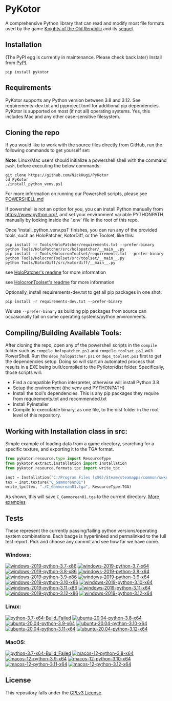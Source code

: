 
PyKotor
=======
A comprehensive Python library that can read and modify most file formats used by the game [Knights of the Old Republic](https://en.wikipedia.org/wiki/Star_Wars:_Knights_of_the_Old_Republic_(video_game)) and its [sequel](https://en.wikipedia.org/wiki/Star_Wars_Knights_of_the_Old_Republic_II:_The_Sith_Lords).

## Installation
(The PyPI egg is currently in maintenance. Please check back later) Install from [PyPI](https://pypi.org/project/PyKotor/).
```commandline
pip install pykotor
```

## Requirements
PyKotor supports any Python version between 3.8 and 3.12. See requirements-dev.txt and pyproject.toml for additional pip dependencies.
PyKotor is supported on most (if not all) operating systems. Yes, this includes Mac and any other case-sensitive filesystem.

## Cloning the repo
If you would like to work with the source files directly from GitHub, run the following commands to get yourself set:

**Note**: Linux/Mac users should initialize a powershell shell with the command `pwsh`, before executing the below commands:

```commandline
git clone https://github.com/NickHugi/PyKotor
cd PyKotor
./install_python_venv.ps1
```
For more information on running our Powershell scripts, please see [POWERSHELL.md](https://github.com/NickHugi/PyKotor/blob/master/POWERSHELL.md)

If powershell is not an option for you, you can install Python manually from https://www.python.org/, and set your environment variable PYTHONPATH manually by looking inside the '.env' file in the root of this repo.


Once 'install_python_venv.ps1' finishes, you can run any of the provided tools, such as HoloPatcher, KotorDiff, or the Toolset, like this:
```commandline
pip install -r Tools/HoloPatcher/requirements.txt --prefer-binary
python Tools/HoloPatcher/src/holopatcher/__main__.py
pip install -r Tools/HolocronToolset/requirements.txt --prefer-binary
python Tools/HolocronToolset/src/toolset/__main__.py
python Tools/KotorDiff/src/kotordiff/__main__.py
```

see [HoloPatcher's readme](https://github.com/NickHugi/PyKotor/tree/master/Tools/HoloPatcher#readme) for more information

see [HolocronToolset's readme](https://github.com/NickHugi/PyKotor/tree/master/Tools/HolocronToolset#readme) for more information

Optionally, install requirements-dev.txt to get all pip packages in one shot:
```commandline
pip install -r requirements-dev.txt --prefer-binary
```
We use `--prefer-binary` as building pip packages from source can occasionally fail on some operating systems/python environments.

## Compiling/Building Available Tools:
After cloning the repo, open any of the powershell scripts in the `compile` folder such as `compile_holopatcher.ps1` and `compile_toolset.ps1` with PowerShell. Run the `deps_holopatcher.ps1` or `deps_toolset.ps1` first to get the dependencies setup. Doing so will start an automated process that results in a EXE being built/compiled to the PyKotor/dist folder. Specifically, those scripts will:
- Find a compatible Python interpreter, otherwise will install Python 3.8
- Setup the environment (the venv and PYTHONPATH)
- Install the tool's dependencies. This is any pip packages they require from requirements.txt and recommended.txt
- Install PyInstaller
- Compile to executable binary, as one file, to the dist folder in the root level of this repository.


## Working with Installation class in src:
Simple example of loading data from a game directory, searching for a specific texture, and exporting it to the TGA format.
```python
from pykotor.resource.type import ResourceType
from pykotor.extract.installation import Installation
from pykotor.resource.formats.tpc import write_tpc

inst = Installation("C:/Program Files (x86)/Steam/steamapps/common/swkotor")
tex = inst.texture("C_Gammorean01")
write_tpc(tex, "./C_Gammorean01.tga", ResourceType.TGA)
```
As shown, this will save `C_Gammorean01.tga` to the current directory.
[More examples](https://github.com/NickHugi/PyKotor/blob/master/Libraries/PyKotor/docs/installation.md)

## Tests

These represent the currently passing/failing python versions/operating system combinations. Each badge is hyperlinked and permalinked to the full test report. Pick and choose any commit and see how far we have come.

### Windows:

<!-- WINDOWS-BADGES-START -->
[![windows-2019-python-3.7-x86](https://img.shields.io/badge/build-python--3.7--x86_Passing_0-brightgreen?style=plastic&logo=simple-icons&logoColor=%23FF5e34&label=1&labelColor=%23c71818&color=%232f991a)](https://htmlpreview.github.io/?https://github.com/NickHugi/PyKotor/blob/a1150531a628f72e1d1f353a50709ae1aaa71f3a/tests/results/6e40ddf4444ff83ad3102f534959dd7c0bb2c53a/pytest_report_windows-2019_python_3.7_x86/pytest_report.html)
[![windows-2019-python-3.7-x64](https://img.shields.io/badge/build-python--3.7--x64_Passing_0-brightgreen?style=plastic&logo=simple-icons&logoColor=%23FF5e34&label=1&labelColor=%23c71818&color=%232f991a)](https://htmlpreview.github.io/?https://github.com/NickHugi/PyKotor/blob/a1150531a628f72e1d1f353a50709ae1aaa71f3a/tests/results/6e40ddf4444ff83ad3102f534959dd7c0bb2c53a/pytest_report_windows-2019_python_3.7_x64/pytest_report.html)
[![windows-2019-python-3.8-x86](https://img.shields.io/badge/build-python--3.8--x86_Passing_663-brightgreen?style=plastic&logo=simple-icons&logoColor=%23FF5e34&label=21&labelColor=%23c71818&color=%232f991a)](https://htmlpreview.github.io/?https://github.com/NickHugi/PyKotor/blob/a1150531a628f72e1d1f353a50709ae1aaa71f3a/tests/results/6e40ddf4444ff83ad3102f534959dd7c0bb2c53a/pytest_report_windows-2019_python_3.8_x86/pytest_report.html)
[![windows-2019-python-3.8-x64](https://img.shields.io/badge/build-python--3.8--x64_Passing_663-brightgreen?style=plastic&logo=simple-icons&logoColor=%23FF5e34&label=21&labelColor=%23c71818&color=%232f991a)](https://htmlpreview.github.io/?https://github.com/NickHugi/PyKotor/blob/a1150531a628f72e1d1f353a50709ae1aaa71f3a/tests/results/6e40ddf4444ff83ad3102f534959dd7c0bb2c53a/pytest_report_windows-2019_python_3.8_x64/pytest_report.html)
[![windows-2019-python-3.9-x86](https://img.shields.io/badge/build-python--3.9--x86_Passing_663-brightgreen?style=plastic&logo=simple-icons&logoColor=%23FF5e34&label=21&labelColor=%23c71818&color=%232f991a)](https://htmlpreview.github.io/?https://github.com/NickHugi/PyKotor/blob/a1150531a628f72e1d1f353a50709ae1aaa71f3a/tests/results/6e40ddf4444ff83ad3102f534959dd7c0bb2c53a/pytest_report_windows-2019_python_3.9_x86/pytest_report.html)
[![windows-2019-python-3.9-x64](https://img.shields.io/badge/build-python--3.9--x64_Passing_663-brightgreen?style=plastic&logo=simple-icons&logoColor=%23FF5e34&label=21&labelColor=%23c71818&color=%232f991a)](https://htmlpreview.github.io/?https://github.com/NickHugi/PyKotor/blob/a1150531a628f72e1d1f353a50709ae1aaa71f3a/tests/results/6e40ddf4444ff83ad3102f534959dd7c0bb2c53a/pytest_report_windows-2019_python_3.9_x64/pytest_report.html)
[![windows-2019-python-3.10-x86](https://img.shields.io/badge/build-python--3.10--x86_Passing_663-brightgreen?style=plastic&logo=simple-icons&logoColor=%23FF5e34&label=21&labelColor=%23c71818&color=%232f991a)](https://htmlpreview.github.io/?https://github.com/NickHugi/PyKotor/blob/a1150531a628f72e1d1f353a50709ae1aaa71f3a/tests/results/6e40ddf4444ff83ad3102f534959dd7c0bb2c53a/pytest_report_windows-2019_python_3.10_x86/pytest_report.html)
[![windows-2019-python-3.10-x64](https://img.shields.io/badge/build-python--3.10--x64_Passing_663-brightgreen?style=plastic&logo=simple-icons&logoColor=%23FF5e34&label=21&labelColor=%23c71818&color=%232f991a)](https://htmlpreview.github.io/?https://github.com/NickHugi/PyKotor/blob/a1150531a628f72e1d1f353a50709ae1aaa71f3a/tests/results/6e40ddf4444ff83ad3102f534959dd7c0bb2c53a/pytest_report_windows-2019_python_3.10_x64/pytest_report.html)
[![windows-2019-python-3.11-x86](https://img.shields.io/badge/build-python--3.11--x86_Passing_663-brightgreen?style=plastic&logo=simple-icons&logoColor=%23FF5e34&label=21&labelColor=%23c71818&color=%232f991a)](https://htmlpreview.github.io/?https://github.com/NickHugi/PyKotor/blob/a1150531a628f72e1d1f353a50709ae1aaa71f3a/tests/results/6e40ddf4444ff83ad3102f534959dd7c0bb2c53a/pytest_report_windows-2019_python_3.11_x86/pytest_report.html)
[![windows-2019-python-3.11-x64](https://img.shields.io/badge/build-python--3.11--x64_Passing_663-brightgreen?style=plastic&logo=simple-icons&logoColor=%23FF5e34&label=21&labelColor=%23c71818&color=%232f991a)](https://htmlpreview.github.io/?https://github.com/NickHugi/PyKotor/blob/a1150531a628f72e1d1f353a50709ae1aaa71f3a/tests/results/6e40ddf4444ff83ad3102f534959dd7c0bb2c53a/pytest_report_windows-2019_python_3.11_x64/pytest_report.html)
[![windows-2019-python-3.12-x86](https://img.shields.io/badge/build-python--3.12--x86_Passing_663-brightgreen?style=plastic&logo=simple-icons&logoColor=%23FF5e34&label=21&labelColor=%23c71818&color=%232f991a)](https://htmlpreview.github.io/?https://github.com/NickHugi/PyKotor/blob/a1150531a628f72e1d1f353a50709ae1aaa71f3a/tests/results/6e40ddf4444ff83ad3102f534959dd7c0bb2c53a/pytest_report_windows-2019_python_3.12_x86/pytest_report.html)
[![windows-2019-python-3.12-x64](https://img.shields.io/badge/build-python--3.12--x64_Passing_663-brightgreen?style=plastic&logo=simple-icons&logoColor=%23FF5e34&label=21&labelColor=%23c71818&color=%232f991a)](https://htmlpreview.github.io/?https://github.com/NickHugi/PyKotor/blob/a1150531a628f72e1d1f353a50709ae1aaa71f3a/tests/results/6e40ddf4444ff83ad3102f534959dd7c0bb2c53a/pytest_report_windows-2019_python_3.12_x64/pytest_report.html)
<!-- WINDOWS-BADGES-END -->

### Linux:

<!-- LINUX-BADGES-START -->
[![python-3.7-x64-Build_Failed](https://img.shields.io/badge/python--3.7--x64_Build_Failed-lightgrey)](https://github.com/NickHugi/PyKotor/actions/runs/10447531863)
[![ubuntu-20.04-python-3.8-x64](https://img.shields.io/badge/build-python--3.8--x64_Passing_643-brightgreen?style=plastic&logo=simple-icons&logoColor=%23FF5e34&label=35&labelColor=%23c71818&color=%232f991a)](https://htmlpreview.github.io/?https://github.com/NickHugi/PyKotor/blob/a1150531a628f72e1d1f353a50709ae1aaa71f3a/tests/results/6e40ddf4444ff83ad3102f534959dd7c0bb2c53a/pytest_report_ubuntu-20.04_python_3.8_x64/pytest_report.html)
[![ubuntu-20.04-python-3.9-x64](https://img.shields.io/badge/build-python--3.9--x64_Passing_643-brightgreen?style=plastic&logo=simple-icons&logoColor=%23FF5e34&label=35&labelColor=%23c71818&color=%232f991a)](https://htmlpreview.github.io/?https://github.com/NickHugi/PyKotor/blob/a1150531a628f72e1d1f353a50709ae1aaa71f3a/tests/results/6e40ddf4444ff83ad3102f534959dd7c0bb2c53a/pytest_report_ubuntu-20.04_python_3.9_x64/pytest_report.html)
[![ubuntu-20.04-python-3.10-x64](https://img.shields.io/badge/build-python--3.10--x64_Passing_643-brightgreen?style=plastic&logo=simple-icons&logoColor=%23FF5e34&label=35&labelColor=%23c71818&color=%232f991a)](https://htmlpreview.github.io/?https://github.com/NickHugi/PyKotor/blob/a1150531a628f72e1d1f353a50709ae1aaa71f3a/tests/results/6e40ddf4444ff83ad3102f534959dd7c0bb2c53a/pytest_report_ubuntu-20.04_python_3.10_x64/pytest_report.html)
[![ubuntu-20.04-python-3.11-x64](https://img.shields.io/badge/build-python--3.11--x64_Passing_643-brightgreen?style=plastic&logo=simple-icons&logoColor=%23FF5e34&label=35&labelColor=%23c71818&color=%232f991a)](https://htmlpreview.github.io/?https://github.com/NickHugi/PyKotor/blob/a1150531a628f72e1d1f353a50709ae1aaa71f3a/tests/results/6e40ddf4444ff83ad3102f534959dd7c0bb2c53a/pytest_report_ubuntu-20.04_python_3.11_x64/pytest_report.html)
[![ubuntu-20.04-python-3.12-x64](https://img.shields.io/badge/build-python--3.12--x64_Passing_643-brightgreen?style=plastic&logo=simple-icons&logoColor=%23FF5e34&label=35&labelColor=%23c71818&color=%232f991a)](https://htmlpreview.github.io/?https://github.com/NickHugi/PyKotor/blob/a1150531a628f72e1d1f353a50709ae1aaa71f3a/tests/results/6e40ddf4444ff83ad3102f534959dd7c0bb2c53a/pytest_report_ubuntu-20.04_python_3.12_x64/pytest_report.html)
<!-- LINUX-BADGES-END -->

### MacOS:

<!-- MACOS-BADGES-START -->
[![python-3.7-x64-Build_Failed](https://img.shields.io/badge/python--3.7--x64_Build_Failed-lightgrey)](https://github.com/NickHugi/PyKotor/actions/runs/10447531863)
[![macos-12-python-3.8-x64](https://img.shields.io/badge/build-python--3.8--x64_Passing_657-brightgreen?style=plastic&logo=simple-icons&logoColor=%23FF5e34&label=27&labelColor=%23c71818&color=%232f991a)](https://htmlpreview.github.io/?https://github.com/NickHugi/PyKotor/blob/a1150531a628f72e1d1f353a50709ae1aaa71f3a/tests/results/6e40ddf4444ff83ad3102f534959dd7c0bb2c53a/pytest_report_macos-12_python_3.8_x64/pytest_report.html)
[![macos-12-python-3.9-x64](https://img.shields.io/badge/build-python--3.9--x64_Passing_657-brightgreen?style=plastic&logo=simple-icons&logoColor=%23FF5e34&label=27&labelColor=%23c71818&color=%232f991a)](https://htmlpreview.github.io/?https://github.com/NickHugi/PyKotor/blob/a1150531a628f72e1d1f353a50709ae1aaa71f3a/tests/results/6e40ddf4444ff83ad3102f534959dd7c0bb2c53a/pytest_report_macos-12_python_3.9_x64/pytest_report.html)
[![macos-12-python-3.10-x64](https://img.shields.io/badge/build-python--3.10--x64_Passing_657-brightgreen?style=plastic&logo=simple-icons&logoColor=%23FF5e34&label=27&labelColor=%23c71818&color=%232f991a)](https://htmlpreview.github.io/?https://github.com/NickHugi/PyKotor/blob/a1150531a628f72e1d1f353a50709ae1aaa71f3a/tests/results/6e40ddf4444ff83ad3102f534959dd7c0bb2c53a/pytest_report_macos-12_python_3.10_x64/pytest_report.html)
[![macos-12-python-3.11-x64](https://img.shields.io/badge/build-python--3.11--x64_Passing_657-brightgreen?style=plastic&logo=simple-icons&logoColor=%23FF5e34&label=27&labelColor=%23c71818&color=%232f991a)](https://htmlpreview.github.io/?https://github.com/NickHugi/PyKotor/blob/a1150531a628f72e1d1f353a50709ae1aaa71f3a/tests/results/6e40ddf4444ff83ad3102f534959dd7c0bb2c53a/pytest_report_macos-12_python_3.11_x64/pytest_report.html)
[![macos-12-python-3.12-x64](https://img.shields.io/badge/build-python--3.12--x64_Passing_657-brightgreen?style=plastic&logo=simple-icons&logoColor=%23FF5e34&label=27&labelColor=%23c71818&color=%232f991a)](https://htmlpreview.github.io/?https://github.com/NickHugi/PyKotor/blob/a1150531a628f72e1d1f353a50709ae1aaa71f3a/tests/results/6e40ddf4444ff83ad3102f534959dd7c0bb2c53a/pytest_report_macos-12_python_3.12_x64/pytest_report.html)
<!-- MACOS-BADGES-END -->

## License
This repository falls under the [GPLv3 License](https://github.com/NickHugi/PyKotor/blob/master/LICENSE).





























